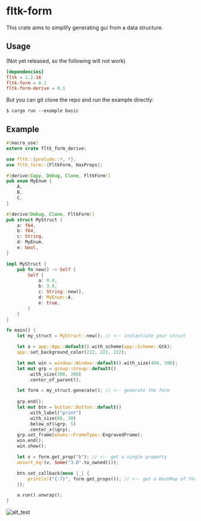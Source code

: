 # fltk-form

This crate aims to simplify generating gui from a data structure.

## Usage
(Not yet released, so the following will not work)

```toml
[dependencies]
fltk = 1.2.16
fltk-form = 0.1
fltk-form-derive = 0.1
```

But you can git clone the repo and run the example directly:
```
$ cargo run --example basic
```

## Example
```rust
#[macro_use]
extern crate fltk_form_derive;

use fltk::{prelude::*, *};
use fltk_form::{FltkForm, HasProps};

#[derive(Copy, Debug, Clone, FltkForm)]
pub enum MyEnum {
    A,
    B,
    C,
}

#[derive(Debug, Clone, FltkForm)]
pub struct MyStruct {
    a: f64,
    b: f64,
    c: String,
    d: MyEnum,
    e: bool,
}

impl MyStruct {
    pub fn new() -> Self {
        Self {
            a: 0.0,
            b: 3.0,
            c: String::new(),
            d: MyEnum::A,
            e: true,
        }
    }
}

fn main() {
    let my_struct = MyStruct::new(); // <-- instantiate your struct

    let a = app::App::default().with_scheme(app::Scheme::Gtk);
    app::set_background_color(222, 222, 222);

    let mut win = window::Window::default().with_size(400, 300);
    let mut grp = group::Group::default()
        .with_size(300, 200)
        .center_of_parent();

    let form = my_struct.generate(); // <-- generate the form
    
    grp.end();
    let mut btn = button::Button::default()
        .with_label("print")
        .with_size(80, 30)
        .below_of(&grp, 5)
        .center_x(&grp);
    grp.set_frame(enums::FrameType::EngravedFrame);
    win.end();
    win.show();

    let v = form.get_prop("b"); // <-- get a single property
    assert_eq!(v, Some("3.0".to_owned()));

    btn.set_callback(move |_| {
        println!("{:?}", form.get_props()); // <-- get a HashMap of the properties
    });

    a.run().unwrap();
}
```

![alt_test](https://github.com/MoAlyousef/fltk-form/raw/master/screenshots/form.jpg)
